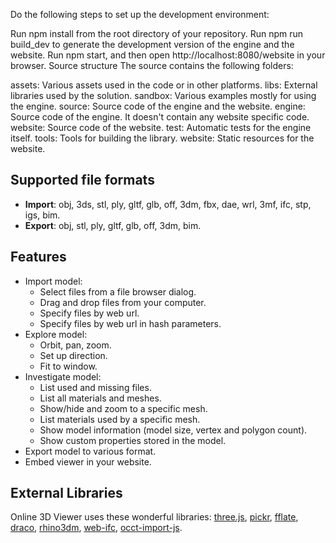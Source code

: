 Do the following steps to set up the development environment:

Run npm install from the root directory of your repository.
Run npm run build_dev to generate the development version of the engine and the website.
Run npm start, and then open http://localhost:8080/website in your browser.
Source structure
The source contains the following folders:

assets: Various assets used in the code or in other platforms.
libs: External libraries used by the solution.
sandbox: Various examples mostly for using the engine.
source: Source code of the engine and the website.
engine: Source code of the engine. It doesn't contain any website specific code.
website: Source code of the website.
test: Automatic tests for the engine itself.
tools: Tools for building the library.
website: Static resources for the website.



## Supported file formats

* **Import**: obj, 3ds, stl, ply, gltf, glb, off, 3dm, fbx, dae, wrl, 3mf, ifc, stp, igs, bim.
* **Export**: obj, stl, ply, gltf, glb, off, 3dm, bim.

## Features

- Import model:
  - Select files from a file browser dialog.
  - Drag and drop files from your computer.
  - Specify files by web url.
  - Specify files by web url in hash parameters.
- Explore model:
  - Orbit, pan, zoom.
  - Set up direction.
  - Fit to window.
- Investigate model:
  - List used and missing files.
  - List all materials and meshes.
  - Show/hide and zoom to a specific mesh.
  - List materials used by a specific mesh.
  - Show model information (model size, vertex and polygon count).
  - Show custom properties stored in the model.
- Export model to various format.
- Embed viewer in your website.

## External Libraries

Online 3D Viewer uses these wonderful libraries: [three.js](https://github.com/mrdoob/three.js), [pickr](https://github.com/Simonwep/pickr), [fflate](https://github.com/101arrowz/fflate), [draco](https://github.com/google/draco), [rhino3dm](https://github.com/mcneel/rhino3dm), [web-ifc](https://github.com/tomvandig/web-ifc), [occt-import-js](https://github.com/kovacsv/occt-import-js).
